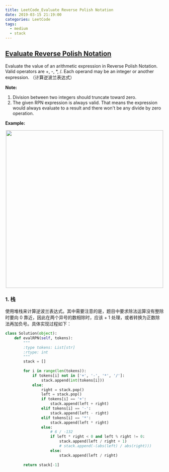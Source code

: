 ```yaml
---
title: LeetCode_Evaluate Reverse Polish Notation
date: 2019-03-15 21:19:00
categories: LeetCode
tags: 
  - medium
  - stack
---
```


## [Evaluate Reverse Polish Notation](https://leetcode.com/problems/evaluate-reverse-polish-notation/)

Evaluate the value of an arithmetic expression in Reverse Polish Notation. Valid operators are +, -, \*, /. Each operand may be an integer or another expression.
（计算逆波兰表达式）

<!--more-->

**Note:**
1. Division between two integers should truncate toward zero.
2. The given RPN expression is always valid. That means the expression would always evaluate to a result and there won't be any divide by zero operation.


**Example:** 

<div align=center>
	<img src="/images/leetcode_150.png" width = "500" align=center/>
</div>

### 1. 栈
使用堆栈来计算逆波兰表达式。其中需要注意的是，题目中要求除法运算没有整除时要向 0 靠近，因此在两个异号的数相除时，应该 + 1 处理，或者转换为正数除法再加负号。具体实现过程如下：

```python
class Solution(object):
    def evalRPN(self, tokens):
        """
        :type tokens: List[str]
        :rtype: int
        """
        stack = []
        
        for i in range(len(tokens)):
            if tokens[i] not in ['+', '-', '*', '/']:
                stack.append(int(tokens[i]))
            else:
                right = stack.pop()
                left = stack.pop()
                if tokens[i] == '+':
                    stack.append(left + right)
                elif tokens[i] == '-':
                    stack.append(left - right)
                elif tokens[i] == '*':
                    stack.append(left * right)
                else:
                    # 6 / -132                           
                    if left * right < 0 and left % right != 0:
                        stack.append(left / right + 1)
                        # stack.append(-(abs(left) / abs(right)))
                    else:
                        stack.append(left / right)
        
        return stack[-1]
```